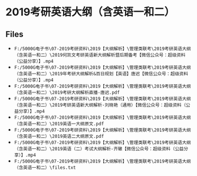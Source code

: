 # 2019考研英语大纲（含英语一和二）

## Files

- `F:/5000G电子书\07-2019考研资料\2019【大纲解析】\管理类联考\2019考研英语大纲（含英语一和二）\2019何凯文考研英语新大纲解析暨后期备考【微信公众号：超级资料（公益分享）】.mp4`
- `F:/5000G电子书\07-2019考研资料\2019【大纲解析】\管理类联考\2019考研英语大纲（含英语一和二）\2019年考研大纲解析&百日规划【英语】唐迟【微信公众号：超级资料（公益分享）】.mp4`
- `F:/5000G电子书\07-2019考研资料\2019【大纲解析】\管理类联考\2019考研英语大纲（含英语一和二）\2019考研大纲解析直播-唐迟.pdf`
- `F:/5000G电子书\07-2019考研资料\2019【大纲解析】\管理类联考\2019考研英语大纲（含英语一和二）\2019考研英语新大纲解析-刘晓艳（通用）【微信公众号：超级资料（公益分享）】.mp4`
- `F:/5000G电子书\07-2019考研资料\2019【大纲解析】\管理类联考\2019考研英语大纲（含英语一和二）\2019英语一大纲原文.pdf`
- `F:/5000G电子书\07-2019考研资料\2019【大纲解析】\管理类联考\2019考研英语大纲（含英语一和二）\2019英语二大纲原文.pdf`
- `F:/5000G电子书\07-2019考研资料\2019【大纲解析】\管理类联考\2019考研英语大纲（含英语一和二）\2019英语（二）考试大纲解析-齐辙【微信公众号：超级资料（公益分享）】.mp4`
- `F:/5000G电子书\07-2019考研资料\2019【大纲解析】\管理类联考\2019考研英语大纲（含英语一和二）\files.txt`
